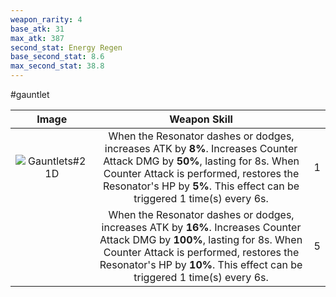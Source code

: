 ```yaml
---
weapon_rarity: 4
base_atk: 31
max_atk: 387
second_stat: Energy Regen
base_second_stat: 8.6
max_second_stat: 38.8
---
```

#gauntlet 

|                                                                              Image                                                                              |                                                                                                                    Weapon Skill                                                                                                                     |     |
| :-------------------------------------------------------------------------------------------------------------------------------------------------------------: | :-------------------------------------------------------------------------------------------------------------------------------------------------------------------------------------------------------------------------------------------------: | --- |
| ![Gauntlets#21D](https://static.wikia.nocookie.net/wutheringwaves/images/d/d4/Weapon_Gauntlets21D.png/revision/latest/scale-to-width-down/74?cb=20240526015601) |  When the Resonator dashes or dodges, increases ATK by **8%**. Increases Counter Attack DMG by **50%**, lasting for 8s. When Counter Attack is performed, restores the Resonator's HP by **5%**. This effect can be triggered 1 time(s) every 6s.   | 1   |
|                                                                                                                                                                 | When the Resonator dashes or dodges, increases ATK by **16%**. Increases Counter Attack DMG by **100%**, lasting for 8s. When Counter Attack is performed, restores the Resonator's HP by **10%**. This effect can be triggered 1 time(s) every 6s. | 5   |

